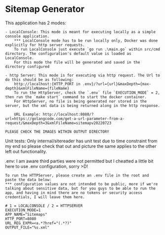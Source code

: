 # Sitemap Generator
This application has 2 modes:

    - LocalConsole: This mode is meant for executing locally as a simple console application. 
        *** LocalConsole mode has to be run locally only, Docker was done explicitly for http server requests.
        To run LocalConsole just execute `go run .\main.go` within src/cmd directory. The configuration's default value is loaded as LocalConsole.
        For this mode the file will be generated and saved in the directory configured

    - http Server: This mode is for executing via http request. The Url to do this should be as following:
        http://localhost:{HTTP_PORT in .env}/?url={url}&maxDepth={max-depth}&xmlFileName={fileName}
        To run the HttpServer, check the `.env` file `EXECUTION_MODE` = 2, then run the `make start` command to start the docker container.
        For HttpServer, no file is being generated nor stored in the server, but the xml data is being returned along in the http response.

        URL Example: http://localhost:8080/?url=https://golangcode.com/get-a-url-parameter-from-a-request/&maxDepth=3&xmlFileName=sitemapv20220723

    PLEASE CHECK THE IMAGES WITHIN OUTPUT DIRECTORY

Unit tests:
    Only internal/sitereader has unit test due to time constraint from my end so please check that out and picture the same applies to the other left out functionality.

.env:
    I am aware third parties were not permitted but I cheatted a little bit here to use .env configuration, sorry >D!

    To run the HTTPServer, please create an .env file in the root and paste the data below: 
    *** configuration values are not intended to be public, more if we're talking about sensitive data, but for you guys to be able to run the app, and having in mind there are no tokens or security access credentials, I will leave them here.

    # 1 = LOCALCONSOLE / 2 = HTTPSERVER
    EXECUTION_MODE=1
    APP_NAME="Sitemaps"
    HTTP_PORT=8080
    URL_REG_EXPR=<a.*?href="(.*?)"
    OUTPUT_FILE="%s.xml"
    